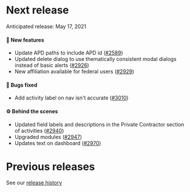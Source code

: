 # Next release

Anticipated release: May 17, 2021

#### 🚀 New features

- Update APD paths to include APD id ([#2589])
- Updated delete dialog to use thematically consistent modal dialogs instead of basic alerts ([#2926])
- New affiliation available for federal users ([#2929])

#### 🐛 Bugs fixed

- Add activity label on nav isn't accurate ([#3010])

#### ⚙️ Behind the scenes

- Updated field labels and descriptions in the Private Contractor section of activities ([#2940])
- Upgraded modules ([#2947])
- Updates text on dashboard ([#2970])

# Previous releases

See our [release history](https://github.com/CMSgov/eAPD/releases)

[#2589]: https://github.com/CMSgov/eAPD/issues/2589
[#2926]: https://github.com/CMSgov/eAPD/issues/2926
[#2929]: https://github.com/CMSgov/eAPD/issues/2929
[#2940]: https://github.com/CMSgov/eAPD/issues/2940
[#2947]: https://github.com/CMSgov/eAPD/issues/2947
[#2970]: https://github.com/CMSgov/eAPD/issues/2970
[#3010]: https://github.com/CMSgov/eAPD/issues/3010
